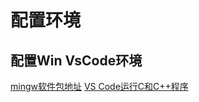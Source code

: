 # 配置环境

## 配置Win VsCode环境

[mingw软件包地址](https://sourceforge.net/projects/mingw-w64/files/mingw-w64/mingw-w64-release/)
[VS Code运行C和C++程序](http://c.biancheng.net/view/8114.html)
